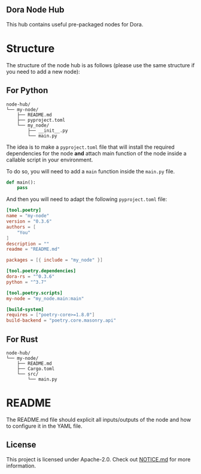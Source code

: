 ## Dora Node Hub

This hub contains useful pre-packaged nodes for Dora.

# Structure

The structure of the node hub is as follows (please use the same structure if you need to add a new node):

## For Python

```
node-hub/
└── my-node/
    ├── README.md
    ├── pyproject.toml
    └── my_node/
        ├── __init__.py
        └── main.py
```

The idea is to make a `pyproject.toml` file that will install the required dependencies for the node **and** attach main
function of the node inside a callable script in your environment.

To do so, you will need to add a `main` function inside the `main.py` file.

```python
def main():
    pass
```

And then you will need to adapt the following `pyproject.toml` file:

```toml
[tool.poetry]
name = "my-node"
version = "0.3.6"
authors = [
    "You"
]
description = ""
readme = "README.md"

packages = [{ include = "my_node" }]

[tool.poetry.dependencies]
dora-rs = "^0.3.6"
python = "^3.7"

[tool.poetry.scripts]
my-node = "my_node.main:main"

[build-system]
requires = ["poetry-core>=1.8.0"]
build-backend = "poetry.core.masonry.api"
```

## For Rust

```
node-hub/
└── my-node/
    ├── README.md
    ├── Cargo.toml
    └── src/
        └── main.py
```

# README

The README.md file should explicit all inputs/outputs of the node and how to configure it in the YAML file.

## License

This project is licensed under Apache-2.0. Check out [NOTICE.md](../NOTICE.md) for more information.
